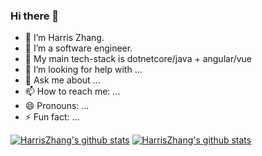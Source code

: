 ### Hi there 👋

- 🔭 I’m Harris Zhang.
- 🌱 I’m a software engineer.
- 👯 My main tech-stack is dotnetcore/java + angular/vue
- 🤔 I’m looking for help with ...
- 💬 Ask me about ...
- 📫 How to reach me: ...
- 😄 Pronouns: ...
- ⚡ Fun fact: ...

[![HarrisZhang's github stats](https://github-readme-stats.vercel.app/api?username=harris2012)](https://github.com/anuraghazra/github-readme-stats)
[![HarrisZhang's github stats](https://github-readme-stats.vercel.app/api/top-langs/?username=harris2012&layout=compact)](https://github.com/anuraghazra/github-readme-stats)
